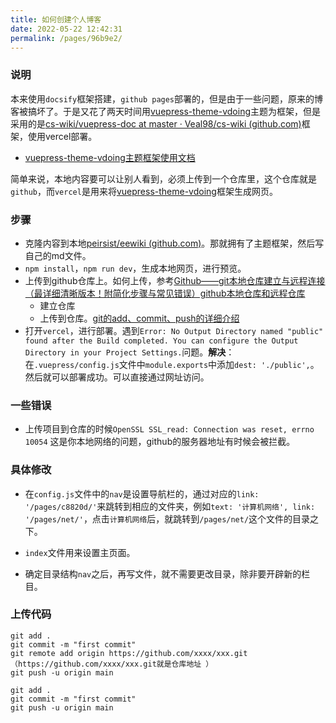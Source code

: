 ```yaml
---
title: 如何创建个人博客
date: 2022-05-22 12:42:31
permalink: /pages/96b9e2/
---
```



### 说明

本来使用`docsify`框架搭建，`github pages`部署的，但是由于一些问题，原来的博客被搞坏了。于是又花了两天时间用[vuepress-theme-vdoing](https://github.com/xugaoyi/vuepress-theme-vdoing)主题为框架，但是采用的是[cs-wiki/vuepress-doc at master · Veal98/cs-wiki (github.com)](https://github.com/Veal98/cs-wiki/tree/master/vuepress-doc)框架，使用vercel部署。

- [ vuepress-theme-vdoing主题框架使用文档](https://doc.xugaoyi.com/pages/d0d7eb/#普通卡片列表)

简单来说，本地内容要可以让别人看到，必须上传到一个仓库里，这个仓库就是`github`，而`vercel`是用来将[vuepress-theme-vdoing](https://github.com/xugaoyi/vuepress-theme-vdoing)框架生成网页。



### 步骤

- 克隆内容到本地[peirsist/eewiki (github.com)](https://github.com/peirsist/eewiki)。那就拥有了主题框架，然后写自己的md文件。
- `npm install`，`npm run dev`，生成本地网页，进行预览。
- 上传到github仓库上。如何上传，参考[Github——git本地仓库建立与远程连接（最详细清晰版本！附简化步骤与常见错误）github本地仓库和远程仓库](https://blog.csdn.net/qq_29493173/article/details/113094143)
  - 建立仓库
  - 上传到仓库。[git的add、commit、push的详细介绍 ](https://www.jianshu.com/p/2e1d551b8261)
- 打开`vercel`，进行部署。遇到`Error: No Output Directory named "public" found after the Build completed. You can configure the Output Directory in your Project Settings.`问题。**解决**：在`.vuepress/config.js`文件中`module.exports`中添加`dest: './public',`。然后就可以部署成功。可以直接通过网址访问。



### 一些错误

- 上传项目到仓库的时候`OpenSSL SSL_read: Connection was reset, errno 10054` 这是你本地网络的问题，github的服务器地址有时候会被拦截。



### 具体修改

- 在`config.js`文件中的`nav`是设置导航栏的，通过对应的`link: '/pages/c8820d/'`来跳转到相应的文件夹，例如`text: '计算机网络', link: '/pages/net/'`，点击`计算机网络`后，就跳转到`/pages/net/`这个文件的目录之下。

- `index`文件用来设置主页面。

- 确定目录结构`nav`之后，再写文件，就不需要更改目录，除非要开辟新的栏目。


### 上传代码

```shell
git add .
git commit -m "first commit"
git remote add origin https://github.com/xxxx/xxx.git（https://github.com/xxxx/xxx.git就是仓库地址 ）
git push -u origin main
```

```shell
git add .
git commit -m "first commit"
git push -u origin main
```